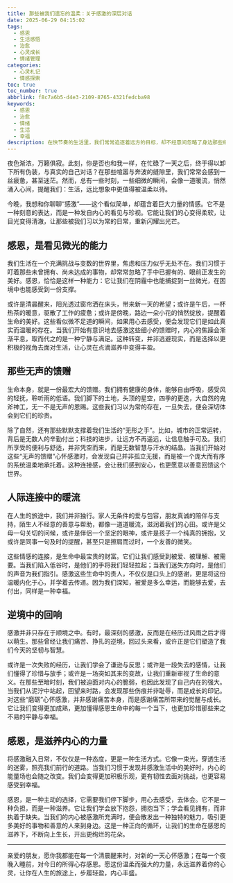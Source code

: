 ```yaml
---
title: 那些被我们遗忘的温柔：关于感激的深层对话
date: 2025-06-29 04:15:02
tags:
  - 感恩
  - 生活感悟
  - 治愈
  - 心灵成长
  - 情绪管理
categories:
  - 心灵札记
  - 情感探索
toc: true
toc_number: true
abbrlink: f8c7a6b5-d4e3-2109-8765-4321fedcba98
keywords:
  - 感恩
  - 治愈
  - 情绪
  - 生活
  - 幸福
description: 在快节奏的生活里，我们常常追逐着远方的目标，却不经意间忽略了身边那些细微而珍贵的馈赠。今夜，我想与你一同，轻轻推开内心深处那扇名为“感激”的窗，感受它如何温柔地照亮我们生命中的每一个角落，滋养着疲惫的心灵，让那些被遗忘的温柔，重新焕发生机。
---
```


夜色渐浓，万籁俱寂。此刻，你是否也和我一样，在忙碌了一天之后，终于得以卸下所有伪装，与真实的自己对话？在那些喧嚣与奔波的缝隙里，我们常常会感到一丝疲惫，甚至迷茫。然而，总有一些时刻，一些细微的瞬间，会像一道暖流，悄然涌入心间，提醒我们：生活，远比想象中更值得被温柔以待。

今晚，我想和你聊聊“感激”——这个看似简单，却蕴含着巨大力量的情感。它不是一种刻意的表达，而是一种发自内心的看见与珍视。它能让我们的心变得柔软，让目光变得清澈，让那些被我们习以为常的日常，重新闪耀出光芒。

## 感恩，是看见微光的能力

我们生活在一个充满挑战与变数的世界里，焦虑和压力似乎无处不在。我们习惯于盯着那些未曾拥有、尚未达成的事物，却常常忽略了手中已握有的、眼前正发生的美好。感恩，恰恰是这样一种能力：它让我们在阴霾中也能捕捉到一丝微光，在困境中也能感受到一份支撑。

或许是清晨醒来，阳光透过窗帘洒在床头，带来新一天的希望；或许是午后，一杯热茶的暖意，驱散了工作的疲惫；或许是傍晚，路边一朵小花的悄然绽放，提醒着生命的美好。这些看似微不足道的瞬间，如果用心去感受，便会发现它们是如此真实而温暖的存在。当我们开始有意识地去感激这些细小的馈赠时，内心的焦躁会渐渐平息，取而代之的是一种宁静与满足。这种转变，并非逃避现实，而是选择以更积极的视角去面对生活，让心灵在点滴滋养中变得丰盈。

## 那些无声的馈赠

生命本身，就是一份最宏大的馈赠。我们拥有健康的身体，能够自由呼吸，感受风的轻抚，聆听雨的低语。我们脚下的土地，头顶的星空，四季的更迭，大自然的鬼斧神工，无一不是无声的恩赐。这些我们习以为常的存在，一旦失去，便会深切体会到它们的珍贵。

除了自然，还有那些默默支撑着我们生活的“无形之手”。比如，城市的正常运转，背后是无数人的辛勤付出；科技的进步，让远方不再遥远，让信息触手可及。我们所享受的便利与舒适，并非凭空而来，而是无数智慧与汗水的结晶。当我们开始对这些“无声的馈赠”心怀感激时，会发现自己并非孤立无援，而是被一个庞大而有序的系统温柔地承托着。这种连接感，会让我们感到安心，也更愿意以善意回馈这个世界。

## 人际连接中的暖流

在人生的旅途中，我们并非独行。家人无条件的爱与包容，朋友真诚的陪伴与支持，陌生人不经意的善意与帮助，都像一道道暖流，滋润着我们的心田。或许是父母一句关切的问候，或许是伴侣一个坚定的眼神，或许是孩子一个纯真的拥抱，又或许是同事一句及时的提醒，甚至只是擦肩而过时，一个友善的微笑。

这些情感的连接，是生命中最宝贵的财富。它们让我们感受到被爱、被理解、被需要。当我们陷入低谷时，是他们的手将我们轻轻拉起；当我们迷失方向时，是他们的声音为我们指引。感激这些生命中的贵人，不仅仅是口头上的感谢，更是将这份温暖内化于心，并学着去传递。因为我们深知，被爱是多么幸运，而能够去爱，去付出，同样是一种幸福。

## 逆境中的回响

感激并非只存在于顺境之中。有时，最深刻的感激，反而是在经历过风雨之后才得以萌生。那些曾经让我们痛苦、挣扎的逆境，回过头来看，或许正是它们塑造了我们今天的坚韧与智慧。

或许是一次失败的经历，让我们学会了谦逊与反思；或许是一段失去的感情，让我们懂得了珍惜与放手；或许是一场突如其来的变故，让我们重新审视了生命的意义。在那些至暗时刻，我们被迫面对内心的脆弱，也因此发现了自己内在的强大。当我们从泥泞中站起，回望来时路，会发现那些伤痕并非耻辱，而是成长的印记。对这些“磨砺”心怀感激，并非感谢痛苦本身，而是感谢痛苦所带来的觉醒与成长。它让我们变得更加成熟，更加懂得感恩生命中的每一个当下，也更加珍惜那些来之不易的平静与幸福。

## 感恩，是滋养内心的力量

将感激融入日常，不仅仅是一种态度，更是一种生活方式。它像一束光，穿透生活的迷雾，照亮我们前行的道路。当我们习惯于发现并感激生活中的美好时，内心的能量场也会随之改变。我们会变得更加积极乐观，更有韧性去面对挑战，也更容易感受到幸福。

感恩，是一种主动的选择，它需要我们停下脚步，用心去感受，去体会。它不是一种负担，而是一种滋养。它让我们学会放下抱怨，拥抱当下；学会看见拥有，而非执着于缺失。当我们的内心被感激所充满时，便会散发出一种独特的魅力，吸引更多美好的事物和善意的人来到身边。这是一种正向的循环，让我们的生命在感恩的滋养下，不断向上生长，开出更绚烂的花朵。

---

亲爱的朋友，愿你我都能在每一个清晨醒来时，对新的一天心怀感激；在每一个夜晚入睡前，对今日的所得心存感恩。愿这份温柔而强大的力量，永远滋养着你的心灵，让你在人生的旅途上，步履轻盈，内心丰盛。